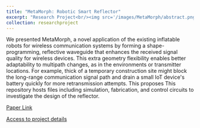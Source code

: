 ```yaml
---
title: "MetaMorph: Robotic Smart Reflector"
excerpt: "Research Project<br/><img src='/images/MetaMorph/abstract.png'>"
collection: researchproject
---
```


We presented MetaMorph, a novel application of the existing inflatable robots for wireless communication systems by forming a shape-programming, reflective waveguide that enhances the received signal quality for wireless devices. This extra geometry flexibility enables better adaptability to multipath changes, as in the environments or transmitter locations. For example, thick of a temporary construction site might block the long-range communication signal path and drain a small IoT device's battery quickly for more retransmission attempts. This proposes This repository hosts files including simulation, fabrication, and control circuits to investigate the design of the reflector.

[Paper Link](https://ras.papercept.net/conferences/conferences/ICRA25/program/ICRA25_ContentListWeb_3.html)

[Access to project details](https://github.com/yawenliu-ece/MetaMorph)

